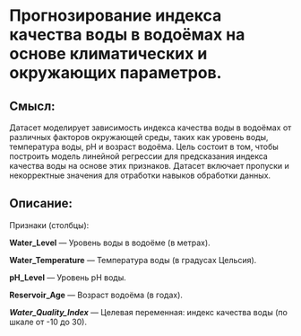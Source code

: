 # Прогнозирование индекса качества воды в водоёмах на основе климатических и окружающих параметров.

## Смысл:
Датасет моделирует зависимость индекса качества воды в водоёмах от различных факторов окружающей среды, таких как уровень воды, температура воды, pH и возраст водоёма. Цель состоит в том, чтобы построить модель линейной регрессии для предсказания индекса качества воды на основе этих признаков. Датасет включает пропуски и некорректные значения для отработки навыков обработки данных.

## Описание:
Признаки (столбцы):

**Water_Level** — Уровень воды в водоёме (в метрах).  

**Water_Temperature** — Температура воды (в градусах Цельсия).  

**pH_Level** — Уровень pH воды.  

**Reservoir_Age** — Возраст водоёма (в годах).  

***Water_Quality_Index*** — Целевая переменная: индекс качества воды (по шкале от -10 до 30).
